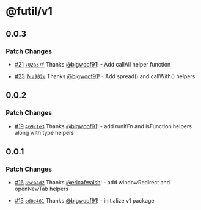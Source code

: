 # @futil/v1

## 0.0.3

### Patch Changes

- [#21](https://github.com/bigwoof91/frontend-utils/pull/21)
  [`702a37f`](https://github.com/bigwoof91/frontend-utils/commit/702a37f7369faa311b620d4efdccf06db5d49364)
  Thanks [@bigwoof91](https://github.com/bigwoof91)! - Add callAll helper
  function

- [#23](https://github.com/bigwoof91/frontend-utils/pull/23)
  [`7ca902e`](https://github.com/bigwoof91/frontend-utils/commit/7ca902e3a3f29cb45a66a024d194789adf7ab602)
  Thanks [@bigwoof91](https://github.com/bigwoof91)! - Add spread() and
  callWith() helpers

## 0.0.2

### Patch Changes

- [#19](https://github.com/bigwoof91/frontend-utils/pull/19)
  [`469c1e3`](https://github.com/bigwoof91/frontend-utils/commit/469c1e39b63514f094498b2e20db077be58e10db)
  Thanks [@bigwoof91](https://github.com/bigwoof91)! - add runIfFn and
  isFunction helpers along with type helpers

## 0.0.1

### Patch Changes

- [#16](https://github.com/bigwoof91/frontend-utils/pull/16)
  [`85caad2`](https://github.com/bigwoof91/frontend-utils/commit/85caad2209a16174659c3560a31b07379f23072f)
  Thanks [@ericafwalsh](https://github.com/ericafwalsh)! - add windowRedirect
  and openNewTab helpers

- [#15](https://github.com/bigwoof91/frontend-utils/pull/15)
  [`cd0e461`](https://github.com/bigwoof91/frontend-utils/commit/cd0e461eac42e129a37a2e2bde9c39af35fc9eb2)
  Thanks [@bigwoof91](https://github.com/bigwoof91)! - initialize v1 package
